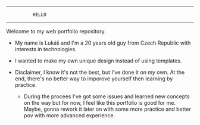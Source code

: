 ***************************************
              HELLO
***************************************

Welcome to my web portfolio repository.

- My name is Lukáš and I'm a 20 years old guy from Czech Republic with interests in technologies.

- I wanted to make my own unique design instead of using templates.

- Disclaimer, I know it's not the best, but I've done it on my own. At the end, there's no better way to imporove yourself then learning by practice.
  - During the procees I've got some issues and learned new concepts on the way but for now, I feel like this portfolio is good for me. Maybe, gonna rework it later on with some more practice and better pov with more advanced experience.
